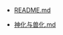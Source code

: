 -   [README.md](https://city1666.github.io/commentstest/testsidebar.html#/README.md)
    
-   [神化与兽化.md](https://city1666.github.io/commentstest/testsidebar.html#/%E7%A5%9E%E5%8C%96%E4%B8%8E%E5%85%BD%E5%8C%96.md)
